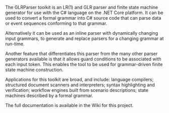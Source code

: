 The GLRParser toolkit is an LR(1) and GLR parser and finite state machine generator 
for use with the C# language on the .NET Core platform. It can be used to convert
a formal grammar into C# source code that can parse data or event sequences conforming 
to that grammar. 

Alternatively it can be used as an inline parser with dynamically changing input grammars, 
to generate and replace parsers for a changing grammar at run-time. 

Another feature that differentiates this parser from the many other parser generators 
available is that it allows guard conditions to be associated with each input token. 
This enables the tool to be used for grammar-driven finite state machine construction.

Applications for this toolkit are broad, and include: language compilers; structured 
document scanners and interpreters; syntax highlighting and verification; workflow engines 
built from scenario descriptions; state machines described by a formal grammar.

The full documentation is available in the Wiki for this project.
